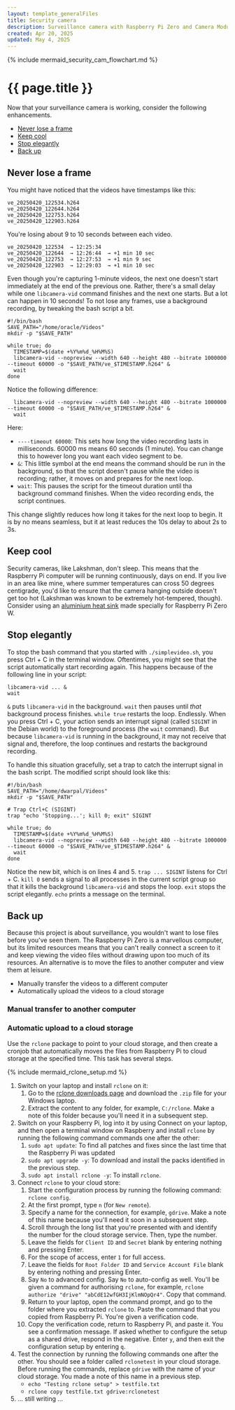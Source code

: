 ```yaml
---
layout: template_generalFiles
title: Security camera
description: Surveillance camera with Raspberry Pi Zero and Camera Module 3
created: Apr 20, 2025
updated: May 4, 2025
---
```


{% include mermaid_security_cam_flowchart.md %}

# {{ page.title }}

Now that your surveillance camera is working, consider the following enhancements.

-  [Never lose a frame](#never-lose-a-frame)
-  [Keep cool](#keep-cool)
-  [Stop elegantly](#stop-elegantly)
-  [Back up](#back-up)

## Never lose a frame

You might have noticed that the videos have timestamps like this:

```
ve_20250420_122534.h264
ve_20250420_122644.h264
ve_20250420_122753.h264
ve_20250420_122903.h264
```

You're losing about 9 to 10 seconds between each video.

```
ve_20250420_122534  → 12:25:34
ve_20250420_122644  → 12:26:44  → +1 min 10 sec
ve_20250420_122753  → 12:27:53  → +1 min 9 sec
ve_20250420_122903  → 12:29:03  → +1 min 10 sec
``` 

Even though you're capturing 1-minute videos, the next one doesn't start immediately at the end of the previous one. Rather, there's a small delay while one `libcamera-vid` command finishes and the next one starts. But a lot can happen in 10 seconds! To not lose any frames, use a background recording, by tweaking the bash script a bit.

```
#!/bin/bash
SAVE_PATH="/home/oracle/Videos"
mkdir -p "$SAVE_PATH"

while true; do
  TIMESTAMP=$(date +%Y%m%d_%H%M%S)
  libcamera-vid --nopreview --width 640 --height 480 --bitrate 1000000 --timeout 60000 -o "$SAVE_PATH/ve_$TIMESTAMP.h264" &
  wait
done
``` 

Notice the following difference:

```
  libcamera-vid --nopreview --width 640 --height 480 --bitrate 1000000 --timeout 60000 -o "$SAVE_PATH/ve_$TIMESTAMP.h264" &
  wait
```

Here:

-  `----timeout 60000`: This sets how long the video recording lasts in milliseconds. 60000 ms means 60 seconds (1 minute). You can change this to however long you want each video segment to be.
-  `&`: This little symbol at the end means the command should be run in the background, so that the script doesn't pause while the video is recording; rather, it moves on and prepares for the next loop.
-  `wait`: This pauses the script for the timeout duration until tha background command finishes. When the video recording ends, the script continues.

This change slightly reduces how long it takes for the next loop to begin. It is by no means seamless, but it at least reduces the 10s delay to about 2s to 3s.

## Keep cool

Security cameras, like Lakshman, don't sleep. This means that the Raspberry Pi computer will be running continuously, days on end. If you live in an area like mine, where summer temperatures can cross 50 degrees centigrade, you'd like to ensure that the camera hanging outside doesn't get too hot (Lakshman was known to be extremely hot-tempered, though). Consider using an [aluminium heat sink](https://www.waveshare.com/zero-heatsink.htm) made specially for Raspberry Pi Zero W.

## Stop elegantly

To stop the bash command that you started with `./simplevideo.sh`, you press Ctrl + C in the terminal window. Oftentimes, you might see that the script automatically start recording again. This happens because of the following line in your script:

```
libcamera-vid ... &
wait
```

`&` puts `libcamera-vid` in the background. `wait` then pauses until *that* background process finishes. `while true` restarts the loop. Endlessly. When you press Ctrl + C, your action sends an interrupt signal (called `SIGINT` in the Debian world) to the foreground process (the `wait` command). But because `libcamera-vid` is running in the background, it may not receive that signal and, therefore, the loop continues and restarts the background recording.

To handle this situation gracefully, set a trap to catch the interrupt signal in the bash script. The modified script should look like this:

```
#!/bin/bash
SAVE_PATH="/home/dwarpal/Videos"
mkdir -p "$SAVE_PATH"

# Trap Ctrl+C (SIGINT)
trap "echo 'Stopping...'; kill 0; exit" SIGINT

while true; do
  TIMESTAMP=$(date +%Y%m%d_%H%M%S)
  libcamera-vid --nopreview --width 640 --height 480 --bitrate 1000000 --timeout 60000 -o "$SAVE_PATH/ve_$TIMESTAMP.h264" &
  wait
done
```

Notice the new bit, which is on lines 4 and 5. `trap ... SIGINT` listens for Ctrl + C. `kill 0` sends a signal to all processes in the current script group so that it kills the background `libcamera-vid` and stops the loop. `exit` stops the script elegantly. `echo` prints a message on the terminal.

## Back up

Because this project is about surveillance, you wouldn't want to lose files before you've seen them. The Raspberry Pi Zero is a marvellous computer, but its limited resources means that you can't really connect a screen to it and keep viewing the video files without drawing upon too much of its resources. An alternative is to move the files to another computer and view them at leisure.

-  Manually transfer the videos to a different computer
-  Automatically upload the videos to a cloud storage

### Manual transfer to another computer




### Automatic upload to a cloud storage

Use the `rclone` package to point to your cloud storage, and then create a cronjob that automatically moves the files from Raspberry Pi to cloud storage at the specified time. This task has several steps.

{% include mermaid_rclone_setup.md %}

1.  Switch on your laptop and install `rclone` on it:
    1.  Go to the [rclone downloads page](https://rclone.org/downloads/) and download the `.zip` file for your Windows laptop.
	1.  Extract the content to any folder, for example, `C:/rclone`. Make a note of this folder because you'll need it in a subsequent step.
1.  Switch on your Raspberry Pi, log into it by using Connect on your laptop, and then open a terminal window on Raspberry and install `rclone` by running the following command commands one after the other:
    1.  `sudo apt update`: To find all patches and fixes since the last time that the Raspberry Pi was updated
	1.  `sudo apt upgrade -y`: To download and install the packs identified in the previous step.
	1.  `sudo apt install rclone -y`: To install `rclone`.
1.  Connect `rclone` to your cloud store:
    1.  Start the configuration process by running the following command: `rclone config`.
	1.  At the first prompt, type `n` (for `New remote`). 
	1.  Specify a name for the connection, for example, `gdrive`. Make a note of this name because you'll need it soon in a subsequent step.
	1.  Scroll through the long list that you're presented with and identify the number for the cloud storage service. Then, type the number.
	1.  Leave the fields for `Client ID` and `Secret` blank by entering nothing and pressing Enter.
	1.  For the scope of access, enter `1` for full access.
	1.  Leave the fields for `Root Folder ID` and `Service Account File` blank by entering nothing and pressing Enter.
	1.  Say `No` to advanced config. Say `No` to auto-config as well. You'll be given a command for authorising `rclone`, for example, `rclone authorize "drive" "abCdE12wfGH3IjKlmNOpQr4"`. Copy that command.
	1.  Return to your laptop, open the command prompt, and go to the folder where you extracted `rclone` to. Paste the command that you copied from Raspberry Pi. You're given a verification code.
    1.  Copy the verification code, return to Raspberry Pi, and paste it. You see a confirmation message. If asked whether to configure the setup as a shared drive, respond in the negative. Enter `y`, and then exit the configuration setup by entering `q`.
1.  Test the connection by running the following commands one after the other. You should see a folder called `rclonetest` in your cloud storage. Before running the commands, replace `gdrive` with the name of your cloud storage. You made a note of this name in a previous step.
    -  `echo "Testing rclone setup" > testfile.txt`
	-  `rclone copy testfile.txt gdrive:rclonetest`
1.  ... still writing ...



	
 
 